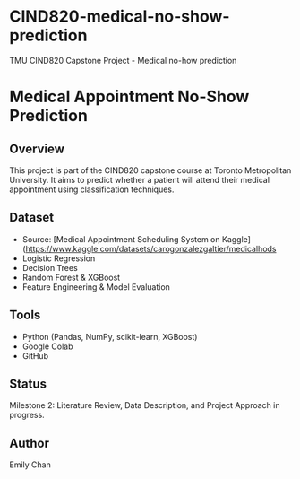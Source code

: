 # CIND820-medical-no-show-prediction
TMU CIND820 Capstone Project - Medical no-how prediction 

# Medical Appointment No-Show Prediction

## Overview
This project is part of the CIND820 capstone course at Toronto Metropolitan University. It aims to predict whether a patient will attend their medical appointment using classification techniques.

## Dataset
- Source: [Medical Appointment Scheduling System on Kaggle](https://www.kaggle.com/datasets/carogonzalezgaltier/medicalhods
- Logistic Regression
- Decision Trees
- Random Forest & XGBoost
- Feature Engineering & Model Evaluation

## Tools
- Python (Pandas, NumPy, scikit-learn, XGBoost)
- Google Colab
- GitHub

## Status
Milestone 2: Literature Review, Data Description, and Project Approach in progress.

## Author
Emily Chan
